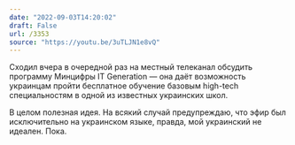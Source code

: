 ```yaml
---
date: "2022-09-03T14:20:02"
draft: False
url: /3353
source: "https://youtu.be/3uTLJN1e8vQ"
---
```


Сходил вчера в очередной раз на местный телеканал обсудить программу Минцифры IT Generation — она даёт возможность украинцам пройти бесплатное обучение базовым high-tech специальностям в одной из известных украинских школ. 

В целом полезная идея. На всякий случай предупреждаю, что эфир был исключительно на украинском языке, правда, мой украинский не идеален. Пока.
